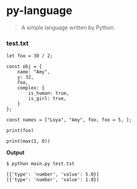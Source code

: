 # py-language

> A simple language written by Python.


### test.txt

```
let foo = 30 / 2;

const obj = {
    name: "Amy",
    y: 32,
    foo,
    complex: {
        is_human: true,
        is_girl: true,
    }
};

const names = ["Loya", "Amy", foo, foo = 5, ];

print(foo)

print(max(1, 0))
```

**Output**

```
$ python main.py test.txt

[{'type': 'number', 'value': 5.0}]
[{'type': 'number', 'value': 1.0}]
```
